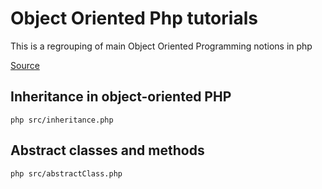 # Object Oriented Php tutorials
This is a regrouping of main Object Oriented Programming notions in php 

[Source](https://phpenthusiast.com/object-oriented-php-tutorials)


## Inheritance in object-oriented PHP

`php src/inheritance.php`

## Abstract classes and methods

`php src/abstractClass.php`